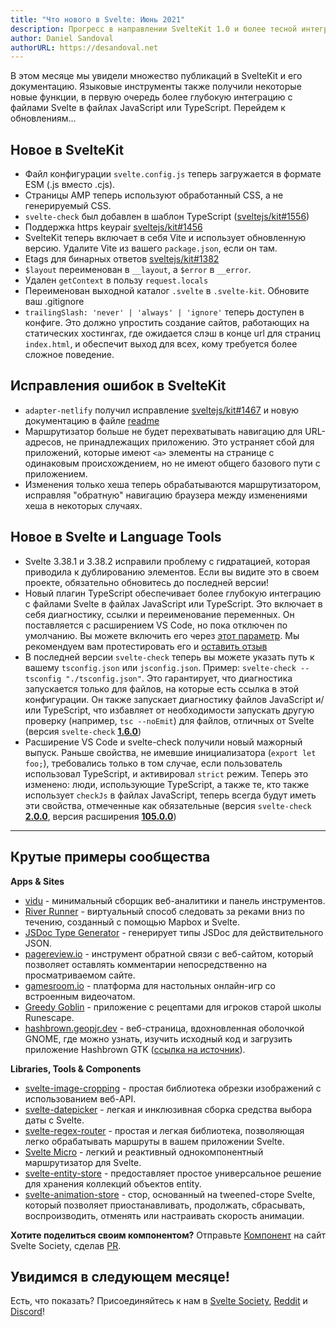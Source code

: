 ```yaml
---
title: "Что нового в Svelte: Июнь 2021"
description: Прогресс в направлении SvelteKit 1.0 и более тесной интеграции TypeScript/Svelte в языковые инструменты
author: Daniel Sandoval
authorURL: https://desandoval.net
---
```


В этом месяце мы увидели множество публикаций в SvelteKit и его документацию. Языковые инструменты также получили некоторые новые функции, в первую очередь более глубокую интеграцию с файлами Svelte в файлах JavaScript или TypeScript. Перейдем к обновлениям...


## Новое в SvelteKit

- Файл конфигурации `svelte.config.js` теперь загружается в формате ESM (.js вместо .cjs).
- Страницы AMP теперь используют обработанный CSS, а не генерируемый CSS.
- `svelte-check` был добавлен в шаблон TypeScript ([sveltejs/kit#1556](https://github.com/sveltejs/kit/pull/1556))
- Поддержка https keypair [sveltejs/kit#1456](https://github.com/sveltejs/kit/pull/1456)
- SvelteKit теперь включает в себя Vite и использует обновленную версию. Удалите Vite из вашего `package.json`, если он там.
- Etags для бинарных ответов [sveltejs/kit#1382](https://github.com/sveltejs/kit/pull/1382)
- `$layout` переименован в `__layout`, а `$error` в `__error`.
- Удален `getContext` в пользу `request.locals`
- Переименован выходной каталог `.svelte` в `.svelte-kit`. Обновите ваш .gitignore
- `trailingSlash: 'never' | 'always' | 'ignore'` теперь доступен в конфиге. Это должно упростить создание сайтов, работающих на статических хостингах, где ожидается слэш в конце url для страниц `index.html`, и обеспечит выход для всех, кому требуется более сложное поведение.


## Исправления ошибок в SvelteKit

- `adapter-netlify` получил исправление [sveltejs/kit#1467](https://github.com/sveltejs/kit/pull/1467) и новую документацию в файле [readme](https://github.com/sveltejs/kit/tree/master/packages/adapter-netlify)
- Маршрутизатор больше не будет перехватывать навигацию для URL-адресов, не принадлежащих приложению. Это устраняет сбой для приложений, которые имеют `<a>` элементы на странице с одинаковым происхождением, но не имеют общего базового пути с приложением.
- Изменения только хеша теперь обрабатываются маршрутизатором, исправляя "обратную" навигацию браузера между изменениями хеша в некоторых случаях.


## Новое в Svelte и Language Tools

- Svelte 3.38.1 и 3.38.2 исправили проблему с гидратацией, которая приводила к дублированию элементов. Если вы видите это в своем проекте, обязательно обновитесь до последней версии!
- Новый плагин TypeScript обеспечивает более глубокую интеграцию с файлами Svelte в файлах JavaScript или TypeScript. Это включает в себя диагностику, ссылки и переименование переменных. Он поставляется с расширением VS Code, но пока отключен по умолчанию. Вы можете включить его через [этот параметр](https://github.com/sveltejs/language-tools/tree/master/packages/svelte-vscode#svelteenable-ts-plugin). Мы рекомендуем вам протестировать его и [оставить отзыв](https://github.com/sveltejs/language-tools/issues/580)
- В последней версии `svelte-check` теперь вы можете указать путь к вашему `tsconfig.json` или `jsconfig.json`. Пример: `svelte-check --tsconfig "./tsconfig.json"`. Это гарантирует, что диагностика запускается только для файлов, на которые есть ссылка в этой конфигурации. Он также запускает диагностику файлов JavaScript и/или TypeScript, что избавляет от необходимости запускать другую проверку (например, `tsc --noEmit`) для файлов, отличных от Svelte (версия `svelte-check` [**1.6.0**]( https://github.com/sveltejs/language-tools/releases/tag/svelte-check-1.6.0))
- Расширение VS Code и svelte-check получили новый мажорный выпуск. Раньше свойства, не имевшие инициализатора (`export let foo;`), требовались только в том случае, если пользователь использовал TypeScript, и активировал `strict` режим. Теперь это изменено: люди, использующие TypeScript, а также те, кто также  использует `checkJs` в файлах JavaScript, теперь всегда будут иметь эти свойства, отмеченные как обязательные (версия `svelte-check` [**2.0.0**](https://github.com/sveltejs/language-tools/releases/tag/svelte-check-2.0.0), версия расширения [**105.0.0**](https://github.com/sveltejs/language-tools/releases/tag/extensions-105.0.0))

---


## Крутые примеры сообщества

**Apps & Sites**

- [vidu](https://github.com/pa-nic/vidu) - минимальный сборщик веб-аналитики и панель инструментов.
- [River Runner](https://river-runner.samlearner.com/) - виртуальный способ следовать за реками вниз по течению, созданный с помощью Mapbox и Svelte.
- [JSDoc Type Generator](https://rafistrauss.github.io/jsdoc-generator/) - генерирует типы JSDoc для действительного JSON.
- [pagereview.io](https://pagereview.io/) - инструмент обратной связи с веб-сайтом, который позволяет оставлять комментарии непосредственно на просматриваемом сайте.
- [gamesroom.io](https://gamesroom.io/) - платформа для настольных онлайн-игр со встроенным видеочатом.
- [Greedy Goblin](https://greedygoblin-fe11c.web.app/) - приложение с рецептами для игроков старой школы Runescape.
- [hashbrown.geopjr.dev](https://hashbrown.geopjr.dev/) - веб-страница, вдохновленная оболочкой GNOME, где можно узнать, изучить исходный код и загрузить приложение Hashbrown GTK ([ссылка на источник](https://github.com/GeopJr/Hashbrown/tree/website)).

**Libraries, Tools & Components**

- [svelte-image-cropping](https://novacbn.github.io/svelte-image-crop/) - простая библиотека обрезки изображений с использованием веб-API.
- [svelte-datepicker](https://github.com/andrew-secret/svelte-datepicker) - легкая и инклюзивная сборка средства выбора даты с Svelte.
- [svelte-regex-router](https://www.npmjs.com/package/svelte-regex-router) - простая и легкая библиотека, позволяющая легко обрабатывать маршруты в вашем приложении Svelte.
- [Svelte Micro](https://www.npmjs.com/package/svelte-micro) - легкий и реактивный однокомпонентный маршрутизатор для Svelte.
- [svelte-entity-store](https://www.npmjs.com/package/svelte-entity-store) - предоставляет простое универсальное решение для хранения коллекций объектов entity.
- [svelte-animation-store](https://github.com/joshnuss/svelte-animation-store) - стор, основанный на tweened-сторе Svelte, который позволяет приостанавливать, продолжать, сбрасывать, воспроизводить, отменять или настраивать скорость анимации.


**Хотите поделиться своим компонентом?** Отправьте [Компонент](https://sveltesociety.dev/components) на сайт Svelte Society, сделав [PR](https://github.com/svelte-society/sveltesociety.dev/blob/master/src/pages/components/components.json).


## Увидимся в следующем месяце!

Есть, что показать? Присоединяйтесь к нам в [Svelte Society](https://sveltesociety.dev/), [Reddit](https://www.reddit.com/r/sveltejs/) и [Discord](https://discord.com/invite/yy75DKs)!